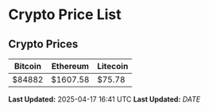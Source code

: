 # Crypto Price List

## Crypto Prices
| Bitcoin | Ethereum | Litecoin |
| ------- | -------- | -------- |
| $84882 | $1607.58 | $75.78 |
**Last Updated:** 2025-04-17 16:41 UTC
**Last Updated:** $DATE$
